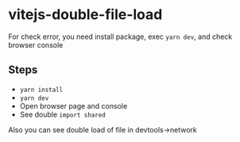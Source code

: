 # vitejs-double-file-load

For check error, you need install package, exec `yarn dev`, and check browser console

## Steps

- `yarn install`
- `yarn dev`
- Open browser page and console
- See double `import shared`

Also you can see double load of file in devtools->network

